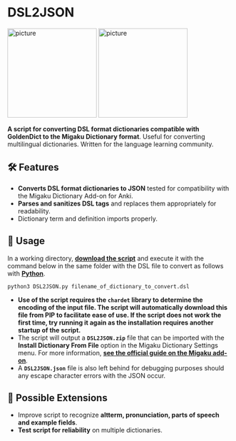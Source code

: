# DSL2JSON

<p align="left">
  <img src="https://i.postimg.cc/YCVj78ny/image.png" alt="picture" height=200>
  <img src="https://i.postimg.cc/SNbxgJXH/image.png" alt="picture" height=200>
</p>

**A script for converting DSL format dictionaries compatible with GoldenDict to the Migaku Dictionary format**.
Useful for converting multilingual dictionaries. Written for the language learning community.

## 🛠️ Features
- **Converts DSL format dictionaries to JSON** tested for compatibility with the Migaku Dictionary Add-on for Anki.
- **Parses and sanitizes DSL tags** and replaces them appropriately for readability.
- Dictionary term and definition imports properly.

## 📖 Usage
In a working directory, <b><a href="https://github.com/lrorpilla/DSL2JSON/blob/main/DSL2JSON.py">download the script</a></b> and execute it with the command below in the same folder with the DSL file to convert as follows with <b><a href="https://www.python.org/">Python</b></a>.
```
python3 DSL2JSON.py filename_of_dictionary_to_convert.dsl
```
* **Use of the script requires the **`chardet`** library to determine the encoding of the input file. The script will automatically download this file from PIP to facilitate ease of use. If the script does not work the first time, try running it again as the installation requires another startup of the script.**
* The script will output a **`DSL2JSON.zip`** file that can be imported with the **Install Dictionary From File** option in the Migaku Dictionary Settings menu. For more information, <b><a href="https://www.migaku.io/tools-guides/migaku-dictionary/manual/#installing-dictionaries">see the official guide on the Migaku add-on</a></b>.
* A **`DSL2JSON.json`** file is also left behind for debugging purposes should any escape character errors with the JSON occur.

## 🚀 Possible Extensions
- Improve script to recognize **altterm, pronunciation, parts of speech and example fields**.
- **Test script for reliability** on multiple dictionaries.
